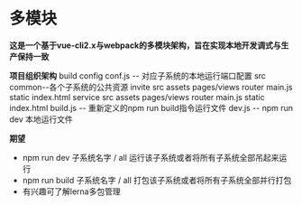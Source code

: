 # 多模块

**这是一个基于vue-cli2.x与webpack的多模块架构，旨在实现本地开发调式与生产保持一致**


**项目组织架构**
	build
	config
        conf.js -- 对应子系统的本地运行端口配置
	src
		common--各个子系统的公共资源
		invite
			src
				assets
				pages/views
				router
				main.js
			static
			index.html
		service
			src
				assets
				pages/views
				router
				main.js
			static
			index.html
	build.js -- 重新定义的npm run build指令运行文件
	dev.js   -- npm run dev 本地运行文件


**期望**
   - npm run dev 子系统名字 / all 运行该子系统或者将所有子系统全部吊起来运行  
   - npm run build 子系统名字 / all 打包该子系统或者将所有子系统全部并行打包  
   - 有兴趣可了解lerna多包管理  

